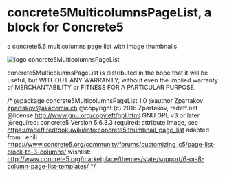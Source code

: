 concrete5MulticolumnsPageList, a block for Concrete5
====================================================
a concrete5.6 multicolumns page list with image thumbnails

![logo concrete5MulticolumnsPageList](http://radeff.net/pics/concrete5MulticolumnsPageList.png)

concrete5MulticolumnsPageList is distributed in the hope that it will be useful, 
but WITHOUT ANY WARRANTY; without even the implied warranty of
MERCHANTABILITY or FITNESS FOR A PARTICULAR PURPOSE.

/*
@package concrete5MulticolumnsPageList 1.0
@author Zpartakov <zpartakov@akademia.ch>
@copyright (c) 2016 Zpartakov, radeff.net
@license    http://www.gnu.org/copyleft/gpl.html GNU GPL v3 or later
@required: concrete5 Version 5.6.3.3
required: attribute image, see https://radeff.red/dokuwiki/info:concrete5:thumbnail_page_list
adapted from : enili https://www.concrete5.org/community/forums/customizing_c5/page-list-block-to-3-columns/
wishlist: http://www.concrete5.org/marketplace/themes/slate/support/6-or-8-column-page-list-templates/
*/
